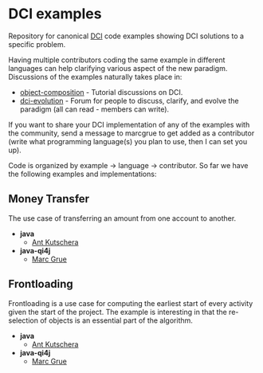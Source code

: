 # DCI examples

Repository for canonical [DCI](http://en.wikipedia.org/wiki/Data,_Context,_and_Interaction) code examples showing DCI solutions to a specific problem. 

Having multiple contributors coding the same example in different languages can help clarifying various aspect of the new paradigm. Discussions of the examples naturally takes place in:

* [object-composition](http://groups.google.com/group/object-composition/topics?hl=en) - Tutorial discussions on DCI.
* [dci-evolution](http://groups.google.com/group/dci-evolution/topics?hl=en) - Forum for people to discuss, clarify, and evolve the paradigm (all can read - members can write).

If you want to share your DCI implementation of any of the examples with the community, send a message to marcgrue to get added as a contributor (write what programming language(s) you plan to use, then I can set you up).

Code is organized by example -> language -> contributor. So far we have the following examples and implementations:

## Money Transfer

The use case of transferring an amount from one account to another.

* **java**
   * [Ant Kutschera](https://github.com/DCI/dci-examples/tree/master/moneytransfer/java/ant-kutschera)
* **java-qi4j**
   * [Marc Grue](https://github.com/DCI/dci-examples/tree/master/moneytransfer/java-qi4j/marc-grue)


## Frontloading

Frontloading is a use case for computing the earliest start of every activity given the start of the project. The example is interesting in that the re-selection of objects is an essential part of the algorithm.   

* **java**
   * [Ant Kutschera](https://github.com/DCI/dci-examples/tree/master/frontloading/java/ant-kutschera)
* **java-qi4j**
   * [Marc Grue](https://github.com/DCI/dci-examples/tree/master/frontloading/java-qi4j/marc-grue)